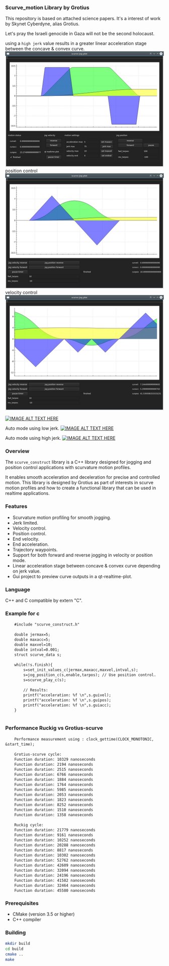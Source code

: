 ### Scurve_motion Library by Grotius

This repository is based on attached science papers. It's a interest of work by Skynet Cyberdyne, alias Grotius.

Let's pray the Israeli genocide in Gaza will not be the second holocaust.

using a `high jerk` value results in a greater linear acceleration stage between the concave & convex curve.
![S-curve Motion](high_jerk.jpg)
position control
![S-curve Motion](position_control.jpg)
velocity control
![S-curve Motion](velocity_control.jpg)

[![IMAGE ALT TEXT HERE](https://img.youtube.com/vi/rtNosKwFN_0/0.jpg)](https://www.youtube.com/watch?v=rtNosKwFN_0)

Auto mode using low jerk.
[![IMAGE ALT TEXT HERE](https://img.youtube.com/vi/l-jv2d2I6jA/0.jpg)](https://www.youtube.com/watch?v=l-jv2d2I6jA)

Auto mode using high jerk.
[![IMAGE ALT TEXT HERE](https://img.youtube.com/vi/0nQPobtvp1o/0.jpg)](https://www.youtube.com/watch?v=0nQPobtvp1o)


### Overview

The `scurve_construct` library is a C++ library designed for jogging and position control applications with scurvature motion profiles. 

It enables smooth acceleration and deceleration for precise and controlled motion.
This library is designed by Grotius as part of interests in scurve motion profiles and how
to create a functional library that can be used in realtime applications.

### Features

- Scurvature motion profiling for smooth jogging.
- Jerk limited.
- Velocity control.
- Position control.
- End velocity.
- End acceleration.
- Trajectory waypoints.
- Support for both forward and reverse jogging in velocity or position mode.
- Linear acceleration stage between concave & convex curve depending on jerk value.
- Gui project to preview curve outputs in a qt-realtime-plot.

### Language

C++ and C compatible by extern "C".

### Example for c

```
	#include "scurve_construct.h" 
	
	double jermax=5;
	double maxacc=5;
	double maxvel=10;
	double intval=0.001;
	struct scurve_data s;
 	
	while(!s.finish){
		s=set_init_values_c(jermax,maxacc,maxvel,intval,s);
		s=jog_position_c(s,enable,tarpos); // Use position control.
		s=scurve_play_c(s);
    	
		// Results:
		printf("acceleration: %f \n",s.guivel);
		printf("acceleration: %f \n",s.guipos);
		printf("acceleration: %f \n",s.guiacc);
	}
 
```
### Performance Ruckig vs Grotius-scurve

```
	Performance measurement using : clock_gettime(CLOCK_MONOTONIC, &start_time);
	
	Grotius-scurve cycle:
	Function duration: 10329 nanoseconds
	Function duration: 2194 nanoseconds
	Function duration: 2515 nanoseconds
	Function duration: 6766 nanoseconds
	Function duration: 1884 nanoseconds
	Function duration: 1764 nanoseconds
	Function duration: 5985 nanoseconds
	Function duration: 2053 nanoseconds
	Function duration: 1823 nanoseconds
	Function duration: 8252 nanoseconds
	Function duration: 1510 nanoseconds
	Function duration: 1358 nanoseconds
	
	Ruckig cycle:
	Function duration: 21779 nanoseconds
	Function duration: 9161 nanoseconds
	Function duration: 10252 nanoseconds
	Function duration: 20288 nanoseconds
	Function duration: 8817 nanoseconds
	Function duration: 10302 nanoseconds
	Function duration: 52762 nanoseconds
	Function duration: 42609 nanoseconds
	Function duration: 32094 nanoseconds
	Function duration: 24196 nanoseconds
	Function duration: 41582 nanoseconds
	Function duration: 32464 nanoseconds
	Function duration: 45580 nanoseconds
```
### Prerequisites

- CMake (version 3.5 or higher)
- C++ compiler

### Building

```bash
mkdir build
cd build
cmake ..
make

